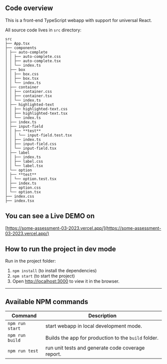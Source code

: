 ## Code overview

This is a front-end TypeScript webapp with support for universal React.

All source code lives in `src` directory:

```
src
├── App.tsx
├── components
│ ├── auto-complete
│ │ ├── auto-complete.css
│ │ ├── auto-complete.tsx
│ │ └── index.ts
│ ├── box
│ │ ├── box.css
│ │ ├── box.tsx
│ │ └── index.ts
│ ├── container
│ │ ├── container.css
│ │ ├── container.tsx
│ │ └── index.ts
│ ├── highlighted-text
│ │ ├── highlighted-text.css
│ │ ├── highlighted-text.tsx
│ │ └── index.ts
│ ├── index.ts
│ ├── input-field
│ │ ├── **test**
│ │ │ └── input-field.test.tsx
│ │ ├── index.ts
│ │ ├── input-field.css
│ │ └── input-field.tsx
│ ├── label
│ │ ├── index.ts
│ │ ├── label.css
│ │ └── label.tsx
│ └── option
│ ├── **test**
│ │ └── option.test.tsx
│ ├── index.ts
│ ├── option.css
│ └── option.tsx
├── index.css
├── index.tsx
``` 
 

## You can see a Live DEMO on

[https://some-assessment-03-2023.vercel.app/](https://some-assessment-03-2023.vercel.app/)

## How to run the project in dev mode

Run in the project folder:

1. `npm install` (to install the dependencies)
2. `npm start` (to start the project)
3. Open [http://localhost:3000](http://localhost:3000) to view it in the browser.

---

## Available NPM commands

| Command                         | Description                                                                       |
| ------------------------------- | --------------------------------------------------------------------------------- |
| `npm run start`                 | start webapp in local development mode.                                           |
| `npm run build`                 | Builds the app for production to the `build` folder.                              |
| `npm run test`                  | run unit tests and generate code coverage report.                                 |

